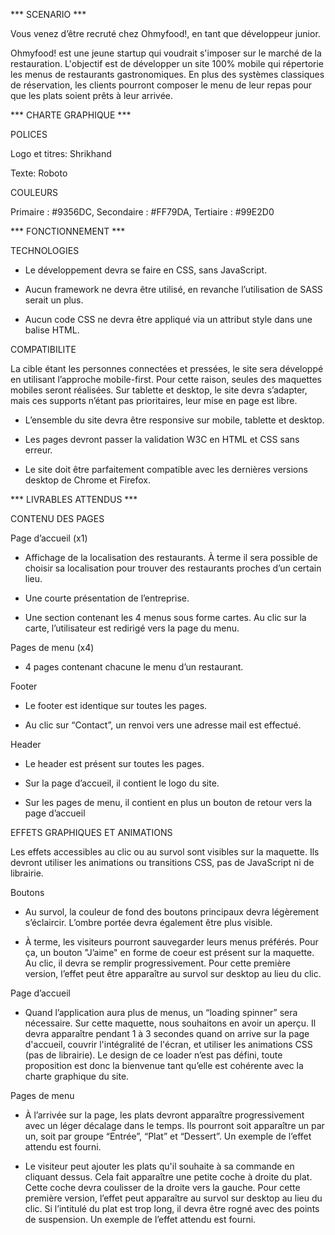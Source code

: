 *** SCENARIO ***

Vous venez d’être recruté chez Ohmyfood!, en tant que développeur junior.

Ohmyfood! est une jeune startup qui voudrait s'imposer sur le marché de la restauration. L'objectif est de développer un site 100% mobile qui répertorie les menus de restaurants gastronomiques. En plus des systèmes classiques de réservation, les clients pourront composer le menu de leur repas pour que les plats soient prêts à leur arrivée.


*** CHARTE GRAPHIQUE ***

POLICES

Logo et titres: Shrikhand

Texte: Roboto


COULEURS

Primaire : #9356DC,
Secondaire : #FF79DA,
Tertiaire : #99E2D0


*** FONCTIONNEMENT ***

TECHNOLOGIES

- Le développement devra se faire en CSS, sans JavaScript.

- Aucun framework ne devra être utilisé, en revanche l’utilisation de SASS serait un
plus.

- Aucun code CSS ne devra être appliqué via un attribut style dans une balise HTML.


COMPATIBILITE

La cible étant les personnes connectées et pressées, le site sera développé en utilisant
l’approche mobile-first. Pour cette raison, seules des maquettes mobiles seront réalisées.
Sur tablette et desktop, le site devra s’adapter, mais ces supports n’étant pas prioritaires,
leur mise en page est libre.

- L’ensemble du site devra être responsive sur mobile, tablette et desktop.

- Les pages devront passer la validation W3C en HTML et CSS sans erreur.

- Le site doit être parfaitement compatible avec les dernières versions desktop de
Chrome et Firefox.


*** LIVRABLES ATTENDUS ***

CONTENU DES PAGES

Page d’accueil (x1)

- Affichage de la localisation des restaurants. À terme il sera possible de choisir sa
localisation pour trouver des restaurants proches d’un certain lieu.

- Une courte présentation de l’entreprise.

- Une section contenant les 4 menus sous forme cartes. Au clic sur la carte,
l’utilisateur est redirigé vers la page du menu.


Pages de menu (x4)

- 4 pages contenant chacune le menu d’un restaurant.


Footer

- Le footer est identique sur toutes les pages.

- Au clic sur “Contact”, un renvoi vers une adresse mail est effectué.


Header

- Le header est présent sur toutes les pages.

- Sur la page d’accueil, il contient le logo du site.

- Sur les pages de menu, il contient en plus un bouton de retour vers la page d’accueil


EFFETS GRAPHIQUES ET ANIMATIONS 

Les effets accessibles au clic ou au survol sont visibles sur la maquette. Ils devront utiliser
les animations ou transitions CSS, pas de JavaScript ni de librairie.


Boutons

- Au survol, la couleur de fond des boutons principaux devra légèrement s’éclaircir.
L’ombre portée devra également être plus visible.

- À terme, les visiteurs pourront sauvegarder leurs menus préférés. Pour ça, un
bouton "J’aime" en forme de coeur est présent sur la maquette. Au clic, il devra se
remplir progressivement. Pour cette première version, l’effet peut être apparaître au
survol sur desktop au lieu du clic.


Page d’accueil

- Quand l’application aura plus de menus, un “loading spinner” sera nécessaire. Sur
cette maquette, nous souhaitons en avoir un aperçu. Il devra apparaître pendant 1 à
3 secondes quand on arrive sur la page d'accueil, couvrir l'intégralité de l'écran, et
utiliser les animations CSS (pas de librairie). Le design de ce loader n’est pas défini,
toute proposition est donc la bienvenue tant qu’elle est cohérente avec la charte
graphique du site.


Pages de menu

- À l’arrivée sur la page, les plats devront apparaître progressivement avec un léger
décalage dans le temps. Ils pourront soit apparaître un par un, soit par groupe
“Entrée”, “Plat” et “Dessert”. Un exemple de l’effet attendu est fourni.


- Le visiteur peut ajouter les plats qu'il souhaite à sa commande en cliquant dessus.
Cela fait apparaître une petite coche à droite du plat. Cette coche devra coulisser de
la droite vers la gauche. Pour cette première version, l’effet peut apparaître au survol
sur desktop au lieu du clic. Si l’intitulé du plat est trop long, il devra être rogné avec
des points de suspension. Un exemple de l’effet attendu est fourni.